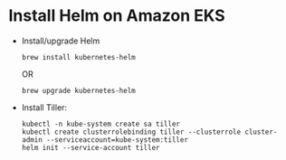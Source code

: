 # Install Helm on Amazon EKS

- Install/upgrade Helm

  ```
  brew install kubernetes-helm
  ```

  OR

  ```
  brew upgrade kubernetes-helm
  ```

- Install Tiller:

  ```
  kubectl -n kube-system create sa tiller
  kubectl create clusterrolebinding tiller --clusterrole cluster-admin --serviceaccount=kube-system:tiller
  helm init --service-account tiller
  ```